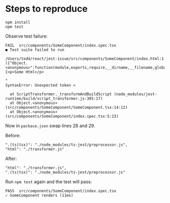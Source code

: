 # Steps to reproduce

    npm install
    npm test

Observe test failure:

    FAIL  src/components/SomeComponent/index.spec.tsx
    ● Test suite failed to run

    /Users/todd/react/jest-issue/src/components/SomeComponent/index.html:1
    ({"Object.<anonymous>":function(module,exports,require,__dirname,__filename,global,jest){<p>Some Html</p>
                                                                                             ^
    SyntaxError: Unexpected token <

      at ScriptTransformer._transformAndBuildScript (node_modules/jest-runtime/build/script_transformer.js:305:17)
      at Object.<anonymous> (src/components/SomeComponent/SomeComponent.tsx:14:12)
      at Object.<anonymous> (src/components/SomeComponent/index.spec.tsx:5:23)
      
Now in `packace.json` swap lines 28 and 29.

Before:

    ".(ts|tsx)": "./node_modules/ts-jest/preprocessor.js",
    "html": "./transformer.js"
    
After:

    "html": "./transformer.js",
    ".(ts|tsx)": "./node_modules/ts-jest/preprocessor.js"


Run `npm test` again and the test will pass:

    PASS  src/components/SomeComponent/index.spec.tsx
    ✓ SomeComponent renders (11ms)
